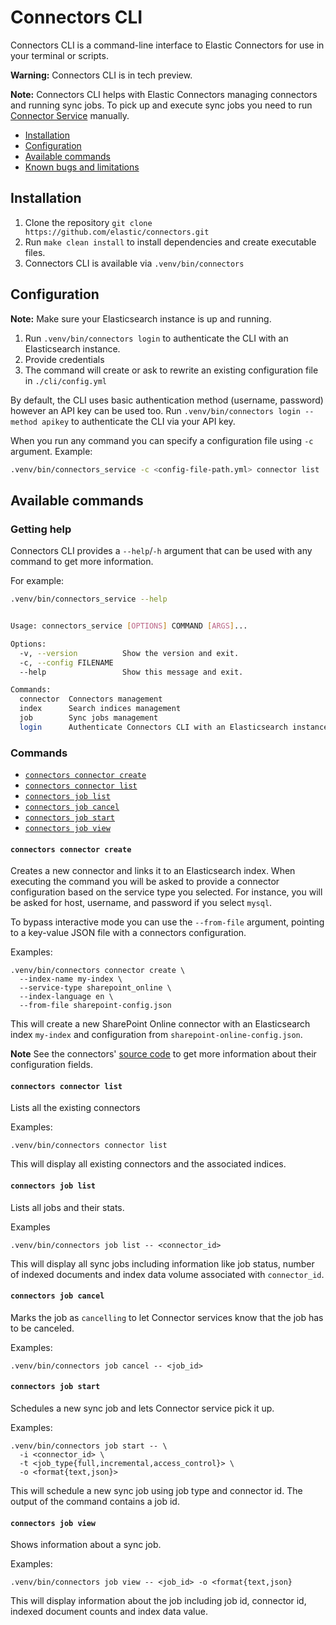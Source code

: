 # Connectors CLI

Connectors CLI is a command-line interface to Elastic Connectors for use in your terminal or scripts.

**Warning:**
Connectors CLI is in tech preview.

**Note:**
Connectors CLI helps with Elastic Connectors managing connectors and running sync jobs. To pick up and execute sync jobs you need to run [Connector Service](https://github.com/elastic/connectors/tree/main/scripts/stack) manually.

- [Installation](#installation)
- [Configuration](#configuration)
- [Available commands](#available-commands)
- [Known bugs and limitations](#known-bugs-and-limitations)

## Installation
1. Clone the repository `git clone https://github.com/elastic/connectors.git`
2. Run `make clean install` to install dependencies and create executable files.
3. Connectors CLI is available via `.venv/bin/connectors`

## Configuration
**Note:** Make sure your Elasticsearch instance is up and running.

1. Run `.venv/bin/connectors login` to authenticate the CLI with an Elasticsearch instance.
2. Provide credentials
3. The command will create or ask to rewrite an existing configuration file in `./cli/config.yml`

By default, the CLI uses basic authentication method (username, password) however an API key can be used too. 
Run `.venv/bin/connectors login --method apikey` to authenticate the CLI via your API key. 

When you run any command you can specify a configuration file using `-c` argument.
Example:

```bash
.venv/bin/connectors_service -c <config-file-path.yml> connector list
```

## Available commands
### Getting help
Connectors CLI provides a `--help`/`-h` argument that can be used with any command to get more information.

For example:
```bash
.venv/bin/connectors_service --help


Usage: connectors_service [OPTIONS] COMMAND [ARGS]...

Options:
  -v, --version          Show the version and exit.
  -c, --config FILENAME
  --help                 Show this message and exit.

Commands:
  connector  Connectors management
  index      Search indices management
  job        Sync jobs management
  login      Authenticate Connectors CLI with an Elasticsearch instance
```

### Commands

 - [`connectors connector create`](#connectors-connector-create)
 - [`connectors connector list`](#connectors-connector-list)
 - [`connectors job list`](#connectors-job-list)
 - [`connectors job cancel`](#connectors-job-cancel)
 - [`connectors job start`](#connectors-job-start)
 - [`connectors job view`](#connectors-job-view)

#### `connectors connector create`

Creates a new connector and links it to an Elasticsearch index. When executing the command you will be asked to provide a connector configuration based on the service type you selected. For instance, you will be asked for host, username, and password if you select `mysql`.

To bypass interactive mode you can use the `--from-file` argument, pointing to a key-value JSON file with a connectors configuration.

Examples:

```console
.venv/bin/connectors connector create \
  --index-name my-index \
  --service-type sharepoint_online \
  --index-language en \
  --from-file sharepoint-config.json
```

This will create a new SharePoint Online connector with an Elasticsearch index `my-index` and configuration from `sharepoint-online-config.json`.

**Note**
See the connectors' [source code](../connectors/sources) to get more information about their configuration fields.

#### `connectors connector list`

Lists all the existing connectors

Examples:

```console
.venv/bin/connectors connector list
```

This will display all existing connectors and the associated indices.

#### `connectors job list`
Lists all jobs and their stats.

Examples
```console
.venv/bin/connectors job list -- <connector_id>
```

This will display all sync jobs including information like job status, number of indexed documents and index data volume associated with `connector_id`.

#### `connectors job cancel`
Marks the job as `cancelling` to let Connector services know that the job has to be canceled.

Examples:

```console
.venv/bin/connectors job cancel -- <job_id>
```

#### `connectors job start`
Schedules a new sync job and lets Connector service pick it up.

Examples:

```console
.venv/bin/connectors job start -- \
  -i <connector_id> \
  -t <job_type{full,incremental,access_control}> \
  -o <format{text,json}>
```

This will schedule a new sync job using job type and connector id. The output of the command contains a job id.

#### `connectors job view`
Shows information about a sync job.

Examples:

```console
.venv/bin/connectors job view -- <job_id> -o <format{text,json}
```

This will display information about the job including job id, connector id, indexed document counts and index data value.

